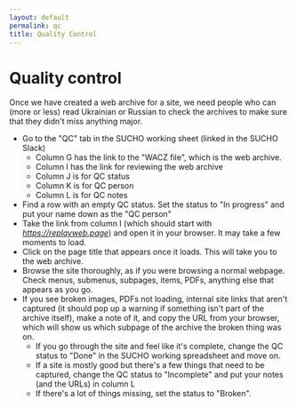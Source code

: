 ```yaml
---
layout: default
permalink: qc
title: Quality Control
---
```



# Quality control

Once we have created a web archive for a site, we need people who can (more or less) read Ukrainian or Russian to check the archives to make sure that they didn't miss anything major.

- Go to the "QC" tab in the SUCHO working sheet (linked in the SUCHO Slack)
  - Column G has the link to the "WACZ file", which is the web archive.
  - Column I has the link for reviewing the web archive
  - Column J is for QC status
  - Column K is for QC person
  - Column L is for QC notes
- Find a row with an empty QC status. Set the status to "In progress" and put your name down as the "QC person"
- Take the link from column I (which should start with *https://replayweb.page*) and open it in your browser. It may take a few moments to load.
- Click on the page title that appears once it loads. This will take you to the web archive.
- Browse the site thoroughly, as if you were browsing a normal webpage. Check menus, submenus, subpages, items, PDFs, anything else that appears as you go.
- If you see broken images, PDFs not loading, internal site links that aren't captured (it should pop up a warning if something isn't part of the archive itself), make a note of it, and copy the URL from your browser, which will show us which subpage of the archive the broken thing was on.
  - If you go through the site and feel like it's complete, change the QC status to "Done" in the SUCHO working spreadsheet and move on.
  - If a site is mostly good but there's a few things that need to be captured, change the QC status to "Incomplete" and put your notes (and the URLs) in column L
  - If there's a lot of things missing, set the status to "Broken".
